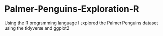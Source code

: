 # Palmer-Penguins-Exploration-R

Using the R programming language I explored the Palmer Penguins dataset using the tidyverse and ggplot2
